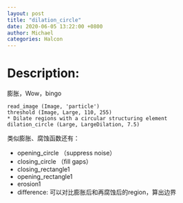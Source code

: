```yaml
---
layout: post
title: "dilation_circle"
date: 2020-06-05 13:22:00 +0800
author: Michael
categories: Halcon
---
```


# Description:

膨胀，Wow，bingo

	read_image (Image, 'particle')
	threshold (Image, Large, 110, 255)
	* Dilate regions with a circular structuring element
	dilation_circle (Large, LargeDilation, 7.5)

类似膨胀、腐蚀函数还有：

- opening_circle （suppress noise）
- closing_circle （ﬁll gaps）
- closing_rectangle1
- opening_rectangle1
- erosion1
- difference: 可以对比膨胀后和再腐蚀后的region，算出边界
